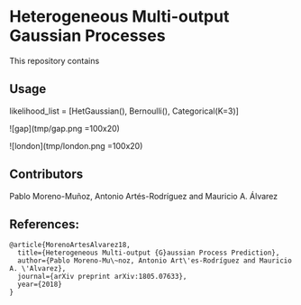 # Heterogeneous Multi-output Gaussian Processes

This repository contains

## Usage

likelihood_list = [HetGaussian(), Bernoulli(), Categorical(K=3)]

![gap](tmp/gap.png =100x20)

![london](tmp/london.png =100x20)

## Contributors

Pablo Moreno-Muñoz, Antonio Artés-Rodríguez and Mauricio A. Álvarez

## References:

```
@article{MorenoArtesAlvarez18,
  title={Heterogeneous Multi-output {G}aussian Process Prediction},
  author={Pablo Moreno-Mu\~noz, Antonio Art\'es-Rodríguez and Mauricio A. \'Alvarez},
  journal={arXiv preprint arXiv:1805.07633},
  year={2018}
}
```
